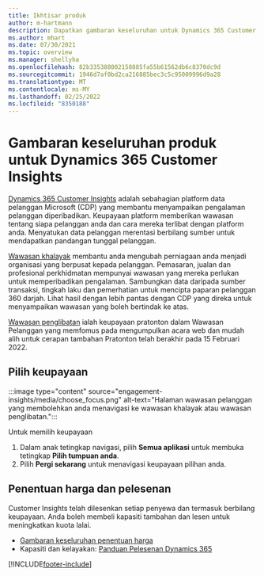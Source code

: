 ```yaml
---
title: Ikhtisar produk
author: m-hartmann
description: Dapatkan gambaran keseluruhan untuk Dynamics 365 Customer Insights dan keupayaannya.
ms.author: mhart
ms.date: 07/30/2021
ms.topic: overview
ms.manager: shellyha
ms.openlocfilehash: 82b335388002158885fa55b61562db6c8370dc9d
ms.sourcegitcommit: 1946d7af0bd2ca216885bec3c5c95009996d9a28
ms.translationtype: MT
ms.contentlocale: ms-MY
ms.lasthandoff: 02/25/2022
ms.locfileid: "8350188"
---
```

# <a name="product-overview-for-dynamics-365-customer-insights"></a>Gambaran keseluruhan produk untuk Dynamics 365 Customer Insights

[Dynamics 365 Customer Insights](https://dynamics.microsoft.com/ai/customer-insights/) adalah sebahagian platform data pelanggan Microsoft (CDP) yang membantu menyampaikan pengalaman pelanggan diperibadikan. Keupayaan platform memberikan wawasan tentang siapa pelanggan anda dan cara mereka terlibat dengan platform anda. Menyatukan data pelanggan merentasi berbilang sumber untuk mendapatkan pandangan tunggal pelanggan.

[Wawasan khalayak](audience-insights/overview.md) membantu anda mengubah perniagaan anda menjadi organisasi yang berpusat kepada pelanggan. Pemasaran, jualan dan profesional perkhidmatan mempunyai wawasan yang mereka perlukan untuk memperibadikan pengalaman. Sambungkan data daripada sumber transaksi, tingkah laku dan pemerhatian untuk mencipta paparan pelanggan 360 darjah. Lihat hasil dengan lebih pantas dengan CDP yang direka untuk menyampaikan wawasan yang boleh bertindak ke atas. 

[Wawasan penglibatan](engagement-insights/overview.md) ialah keupayaan pratonton dalam Wawasan Pelanggan yang memfomus pada mengumpulkan acara web dan mudah alih untuk cerapan tambahan Pratonton telah berakhir pada 15 Februari 2022.
 
## <a name="choose-a-capability"></a>Pilih keupayaan

:::image type="content" source="engagement-insights/media/choose_focus.png" alt-text="Halaman wawasan pelanggan yang membolehkan anda menavigasi ke wawasan khalayak atau wawasan penglibatan.":::

Untuk memilih keupayaan

1. Dalam anak tetingkap navigasi, pilih **Semua aplikasi** untuk membuka tetingkap **Pilih tumpuan anda**.
1. Pilih **Pergi sekarang** untuk menavigasi keupayaan pilihan anda.

## <a name="pricing-and-licensing"></a>Penentuan harga dan pelesenan

Customer Insights telah dilesenkan setiap penyewa dan termasuk berbilang keupayaan. Anda boleh membeli kapasiti tambahan dan lesen untuk meningkatkan kuota lalai. 
- [Gambaran keseluruhan penentuan harga](https://dynamics.microsoft.com/ai/customer-insights/pricing/)
- Kapasiti dan kelayakan: [Panduan Pelesenan Dynamics 365](https://go.microsoft.com/fwlink/?LinkId=866544)

[!INCLUDE[footer-include](includes/footer-banner.md)]